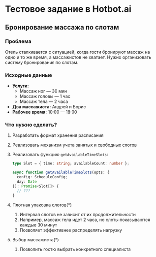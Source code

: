 # Тестовое задание в Hotbot.ai

## Бронирование массажа по слотам

### Проблема  
Отель сталкивается с ситуацией, когда гости бронируют массаж на одно и то же время, а массажистов не хватает. Нужно организовать систему бронирования по слотам.

### Исходные данные  
- **Услуги:**  
  - Массаж ног — 30 мин  
  - Массаж головы — 1 час  
  - Массаж тела — 2 часа  
- **Два массажиста:** Андрей и Борис  
- **Рабочее время:** 10:00 — 18:00  

### Что нужно сделать?  
1. Разработать формат хранения расписания  
2. Реализовать механизм учета занятых и свободных слотов  
3. Реализовать функцию `getAvailableTimeSlots`:  

   ```ts
   type Slot = { time: string; availableCount: number };

   async function getAvailableTimeSlots(opts: { 
     config: ScheduleConfig; 
     day: Date 
   }): Promise<Slot[]> { 
     // ???
   }
   ```
4. Плотная упаковка слотов(*)
    1) Интервал слотов не зависит от их продолжительности
    2) Например, массаж тела идет 2 часа, но слоты показываются каждые 30 минут
    3) Позволяет эффективнее распределять нагрузку
5. Выбор массажиста(*)
    1) Позволить гостю выбрать конкретного специалиста
